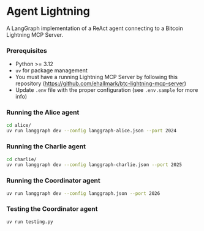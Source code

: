 # Agent Lightning

A LangGraph implementation of a ReAct agent connecting to a Bitcoin Lightning MCP Server.

### Prerequisites

+ Python >= 3.12
+ `uv` for package management
+ You must have a running Lightning MCP Server by following this repository (https://github.com/ehallmark/btc-lightning-mcp-server)
+ Update `.env` file with the proper configuration (see `.env.sample` for more info)

### Running the Alice agent

```bash
cd alice/
uv run langgraph dev --config langgraph-alice.json --port 2024
```

### Running the Charlie agent

```bash
cd charlie/
uv run langgraph dev --config langgraph-charlie.json --port 2025
```

### Running the Coordinator agent

```bash
uv run langgraph dev --config langgraph.json --port 2026
```

### Testing the Coordinator agent

```bash
uv run testing.py
```